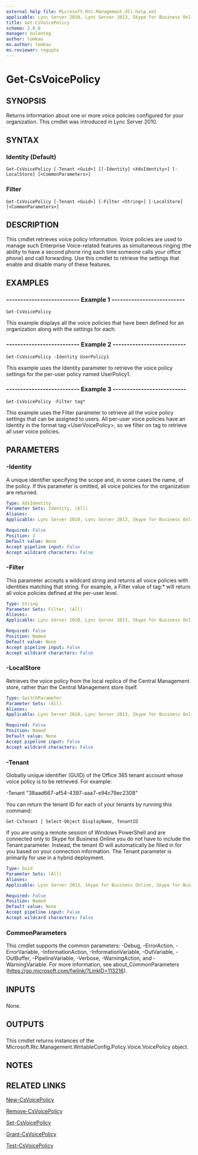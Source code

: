 ```yaml
---
external help file: Microsoft.Rtc.Management.dll-help.xml
applicable: Lync Server 2010, Lync Server 2013, Skype for Business Online, Skype for Business Server 2015, Skype for Business Server 2019
title: Get-CsVoicePolicy
schema: 2.0.0
manager: bulenteg
author: tomkau
ms.author: tomkau
ms.reviewer: rogupta
---
```


# Get-CsVoicePolicy

## SYNOPSIS
Returns information about one or more voice policies configured for your organization.
This cmdlet was introduced in Lync Server 2010.



## SYNTAX

### Identity (Default)
```
Get-CsVoicePolicy [-Tenant <Guid>] [[-Identity] <XdsIdentity>] [-LocalStore] [<CommonParameters>]
```

### Filter
```
Get-CsVoicePolicy [-Tenant <Guid>] [-Filter <String>] [-LocalStore] [<CommonParameters>]
```

## DESCRIPTION
This cmdlet retrieves voice policy information.
Voice policies are used to manage such Enterprise Voice-related features as simultaneous ringing (the ability to have a second phone ring each time someone calls your office phone) and call forwarding.
Use this cmdlet to retrieve the settings that enable and disable many of these features.



## EXAMPLES


### -------------------------- Example 1 -------------------------- 
```
Get-CsVoicePolicy
```

This example displays all the voice policies that have been defined for an organization along with the settings for each.



### -------------------------- Example 2 -------------------------- 
```
Get-CsVoicePolicy -Identity UserPolicy1
```

This example uses the Identity parameter to retrieve the voice policy settings for the per-user policy named UserPolicy1.


### -------------------------- Example 3 -------------------------- 
```
Get-CsVoicePolicy -Filter tag*
```

This example uses the Filter parameter to retrieve all the voice policy settings that can be assigned to users.
All per-user voice policies have an Identity in the format tag:\<UserVoicePolicy\>, so we filter on tag  to retrieve all user voice policies.



## PARAMETERS

### -Identity

A unique identifier specifying the scope and, in some cases the name, of the policy.
If this parameter is omitted, all voice policies for the organization are returned.



```yaml
Type: XdsIdentity
Parameter Sets: Identity, (All)
Aliases: 
Applicable: Lync Server 2010, Lync Server 2013, Skype for Business Online, Skype for Business Server 2015, Skype for Business Server 2019

Required: False
Position: 2
Default value: None
Accept pipeline input: False
Accept wildcard characters: False
```

### -Filter

This parameter accepts a wildcard string and returns all voice policies with identities matching that string.
For example, a Filter value of tag:* will return all voice policies defined at the per-user level.



```yaml
Type: String
Parameter Sets: Filter, (All)
Aliases: 
Applicable: Lync Server 2010, Lync Server 2013, Skype for Business Online, Skype for Business Server 2015, Skype for Business Server 2019

Required: False
Position: Named
Default value: None
Accept pipeline input: False
Accept wildcard characters: False
```

### -LocalStore

Retrieves the voice policy from the local replica of the Central Management store, rather than the Central Management store itself.


```yaml
Type: SwitchParameter
Parameter Sets: (All)
Aliases: 
Applicable: Lync Server 2010, Lync Server 2013, Skype for Business Online, Skype for Business Server 2015, Skype for Business Server 2019

Required: False
Position: Named
Default value: None
Accept pipeline input: False
Accept wildcard characters: False
```

### -Tenant

Globally unique identifier (GUID) of the Office 365 tenant account whose voice policy is to be retrieved.
For example:

-Tenant "38aad667-af54-4397-aaa7-e94c79ec2308"

You can return the tenant ID for each of your tenants by running this command:

`Get-CsTenant | Select-Object DisplayName, TenantID`


If you are using a remote session of Windows PowerShell and are connected only to Skype for Business Online you do not have to include the Tenant parameter.
Instead, the tenant ID will automatically be filled in for you based on your connection information.
The Tenant parameter is primarily for use in a hybrid deployment.



```yaml
Type: Guid
Parameter Sets: (All)
Aliases: 
Applicable: Lync Server 2013, Skype for Business Online, Skype for Business Server 2015, Skype for Business Server 2019

Required: False
Position: Named
Default value: None
Accept pipeline input: False
Accept wildcard characters: False
```

### CommonParameters
This cmdlet supports the common parameters: -Debug, -ErrorAction, -ErrorVariable, -InformationAction, -InformationVariable, -OutVariable, -OutBuffer, -PipelineVariable, -Verbose, -WarningAction, and -WarningVariable. For more information, see about_CommonParameters (https://go.microsoft.com/fwlink/?LinkID=113216).

## INPUTS

###  
None.

## OUTPUTS

###  
This cmdlet returns instances of the Microsoft.Rtc.Management.WritableConfig.Policy.Voice.VoicePolicy object.

## NOTES

## RELATED LINKS

[New-CsVoicePolicy](New-CsVoicePolicy.md)

[Remove-CsVoicePolicy](Remove-CsVoicePolicy.md)

[Set-CsVoicePolicy](Set-CsVoicePolicy.md)

[Grant-CsVoicePolicy](Grant-CsVoicePolicy.md)

[Test-CsVoicePolicy](Test-CsVoicePolicy.md)

